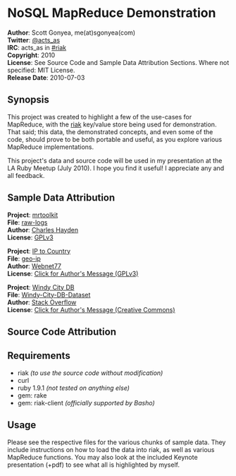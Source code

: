 NoSQL MapReduce Demonstration
==============================

**Author**:       Scott Gonyea, me(at)sgonyea(com)    
**Twitter**:      [@acts\_as][twitter]    
**IRC**:          acts\_as in [#riak][irc]     
**Copyright**:    2010   
**License**:      See Source Code and Sample Data Attribution Sections. Where not specified: MIT License.    
**Release Date**: 2010-07-03    

Synopsis
--------

This project was created to highlight a few of the use-cases for MapReduce, with the [riak][basho] key/value 
store being used for demonstration.  That said; this data, the demonstrated concepts, and even some of the code, 
should prove to be both portable and useful, as you explore various MapReduce implementations.

This project's data and source code will be used in my presentation at the LA Ruby Meetup (July 2010). 
I hope you find it useful! I appreciate any and all feedback. 


Sample Data Attribution
-----------------------

**Project**:  [mrtoolkit][mrtoolkit]    
**File**:     [raw-logs][mrlogs]   
**Author**:   [Charles Hayden][chayden]   
**License**:  [GPLv3][gplv3]    

**Project**:  [IP to Country][geo-ip]     
**File**:     [geo-ip][geo-ip]    
**Author**:   [Webnet77][webnet77]    
**License**:  [Click for Author's Message (GPLv3)][geo-ip]    

**Project**:  [Windy City DB][geo-ip]     
**File**:     [Windy-City-DB-Dataset][wcfiles]    
**Author**:   [Stack Overflow][stackoverflow]    
**License**:  [Click for Author's Message (Creative Commons)][geo-ip]    


Source Code Attribution
-----------------------




Requirements
------------

- riak _(to use the source code without modification)_
- curl
- ruby 1.9.1 _(not tested on anything else)_
- gem: rake
- gem: riak-client _(officially supported by Basho)_


Usage
-----

Please see the respective files for the various chunks of sample data.  They include instructions 
on how to load the data into riak, as well as various MapReduce functions.  You may also look at 
the included Keynote presentation (+pdf) to see what all is highlighted by myself.



[twitter]:http://twitter.com/acts_as
[irc]:irc://irc.freenode.net/riak
[basho]:https://wiki.basho.com/display/RIAK/Riak
[chayden]:http://chayden.net/
[mrtoolkit]:http://code.google.com/p/mrtoolkit/
[mrlogs]:http://github.com/aitrus/nosql_mr_demo/master/sample_data/mrtoolkit_raw-logs
[geo-ip]:http://software77.net/geo-ip/
[mrtk-license]:http://software77.net/geo-ip/?license
[webnet77]:http://webnet77.com/
[windycity]:http://windycitydb.org/
[wcfiles]:http://github.com/chicagoruby/Windy-City-DB-Dataset
[stackoverflow]:http://blog.stackoverflow.com/category/cc-wiki-dump/
[gplv3]:http://www.gnu.org/licenses/gpl.html



